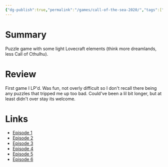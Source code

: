 ```yaml
---
{"dg-publish":true,"permalink":"/games/call-of-the-sea-2020/","tags":["LP"],"created":"2023-12-08","updated":"2024-02-14"}
---
```



# Summary

Puzzle game with some light Lovecraft elements (think more dreamlands, less Call of Cthulhu).

# Review

First game I LP'd. Was fun, not overly difficult so I don't recall there being any puzzles that tripped me up too bad. Could've been a lil bit longer, but at least didn't over stay its welcome.

# Links

- [Episode 1]()
- [Episode 2]()
- [Episode 3]()
- [Episode 4]()
- [Episode 5]()
- [Episode 6]()
